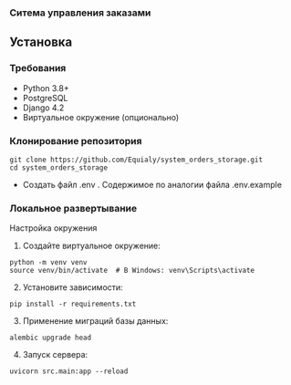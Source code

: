 ### Ситема управления заказами

## Установка

### Требования
- Python 3.8+
- PostgreSQL
- Django 4.2
- Виртуальное окружение (опционально)

### Клонирование репозитория
```
git clone https://github.com/Equialy/system_orders_storage.git
cd system_orders_storage
```
- Создать файл .env . Содержимое по аналогии файла .env.example


### Локальное развертывание
Настройка окружения
1. Создайте виртуальное окружение:
```
python -m venv venv
source venv/bin/activate  # В Windows: venv\Scripts\activate
```

2. Установите зависимости:
```
pip install -r requirements.txt
```
3. Применение миграций базы данных:
```
alembic upgrade head
```
4. Запуск сервера:
```
uvicorn src.main:app --reload
```

